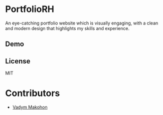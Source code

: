 # PortfolioRH

An eye-catching portfolio website which is visually engaging, with a clean and modern design that highlights my skills and experience.

## Demo

## License

MIT

# Contributors

- [Vadym Makohon](https://github.com/VadymMakohon)
